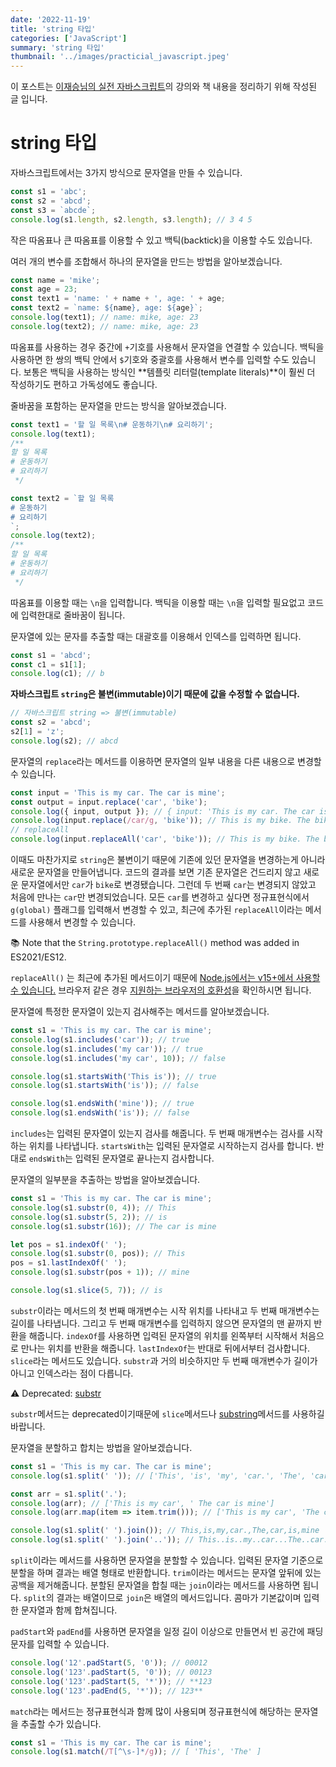 ```yaml
---
date: '2022-11-19'
title: 'string 타입'
categories: ['JavaScript']
summary: 'string 타입'
thumbnail: '../images/practicial_javascript.jpeg'
---
```


이 포스트는 [이재승님의 실전 자바스크립트](https://www.inflearn.com/course/%EC%8B%A4%EC%A0%84-%EC%9E%90%EB%B0%94%EC%8A%A4%ED%81%AC%EB%A6%BD%ED%8A%B8/dashboard)의 강의와 책 내용을 정리하기 위해 작성된 글 입니다.

# string 타입

자바스크립트에서는 3가지 방식으로 문자열을 만들 수 있습니다.

```jsx
const s1 = 'abc';
const s2 = 'abcd';
const s3 = `abcde`;
console.log(s1.length, s2.length, s3.length); // 3 4 5
```

작은 따옴표나 큰 따옴표를 이용할 수 있고 백틱(backtick)을 이용할 수도 있습니다.

여러 개의 변수를 조합해서 하나의 문자열을 만드는 방법을 알아보겠습니다.

```jsx
const name = 'mike';
const age = 23;
const text1 = 'name: ' + name + ', age: ' + age;
const text2 = `name: ${name}, age: ${age}`;
console.log(text1); // name: mike, age: 23
console.log(text2); // name: mike, age: 23
```

따옴표를 사용하는 경우 중간에 `+`기호를 사용해서 문자열을 연결할 수 있습니다. 백틱을 사용하면 한 쌍의 백틱 안에서 `$`기호와 중괄호를 사용해서 변수를 입력할 수도 있습니다. 보통은 백틱을 사용하는 방식인 **템플릿 리터럴(template literals)**이 훨씬 더 작성하기도 편하고 가독성에도 좋습니다.

줄바꿈을 포함하는 문자열을 만드는 방식을 알아보겠습니다.

```jsx
const text1 = '할 일 목록\n# 운동하기\n# 요리하기';
console.log(text1);
/**
할 일 목록
# 운동하기
# 요리하기
 */

const text2 = `할 일 목록
# 운동하기
# 요리하기
`;
console.log(text2);
/**
할 일 목록
# 운동하기
# 요리하기
 */
```

따옴표를 이용할 때는 `\n`을 입력합니다. 백틱을 이용할 때는 `\n`을 입력할 필요없고 코드에 입력한대로 줄바꿈이 됩니다.

문자열에 있는 문자를 추출할 때는 대괄호를 이용해서 인덱스를 입력하면 됩니다.

```jsx
const s1 = 'abcd';
const c1 = s1[1];
console.log(c1); // b
```

**자바스크립트 `string`은 불변(immutable)이기 때문에 값을 수정할 수 없습니다.**

```jsx
// 자바스크립트 string => 불변(immutable)
const s2 = 'abcd';
s2[1] = 'z';
console.log(s2); // abcd
```

문자열의 `replace`라는 메서드를 이용하면 문자열의 일부 내용을 다른 내용으로 변경할 수 있습니다.

```jsx
const input = 'This is my car. The car is mine';
const output = input.replace('car', 'bike');
console.log({ input, output }); // { input: 'This is my car. The car is mine', output: 'This is my bike. The car is mine' }
console.log(input.replace(/car/g, 'bike')); // This is my bike. The bike is mine
// replaceAll
console.log(input.replaceAll('car', 'bike')); // This is my bike. The bike is mine
```

이때도 마찬가지로 `string`은 불변이기 때문에 기존에 있던 문자열을 변경하는게 아니라 새로운 문자열을 만들어냅니다. 코드의 결과를 보면 기존 문자열은 건드리지 않고 새로운 문자열에서만 `car`가 `bike`로 변경됐습니다. 그런데 두 번째 `car`는 변경되지 않았고 처음에 만나는 `car`만 변경되었습니다. 모든 `car`를 변경하고 싶다면 정규표현식에서 `g(global)` 플래그를 입력해서 변경할 수 있고, 최근에 추가된 `replaceAll`이라는 메서드를 사용해서 변경할 수 있습니다.

<aside>

📚 Note that the `String.prototype.replaceAll()` method was added in ES2021/ES12.

`replaceAll()` 는 최근에 추가된 메서드이기 때문에 [Node.js에서는 v15+에서 사용할 수 있습니다.](https://nodejs.org/en/blog/release/v15.0.0/#v8-8-6-35415) 브라우저 같은 경우 [지원하는 브라우저의 호환성](https://developer.mozilla.org/en-US/docs/Web/JavaScript/Reference/Global_Objects/String/replaceAll#browser_compatibility)을 확인하시면 됩니다.

</aside>

문자열에 특정한 문자열이 있는지 검사해주는 메서드를 알아보겠습니다.

```jsx
const s1 = 'This is my car. The car is mine';
console.log(s1.includes('car')); // true
console.log(s1.includes('my car')); // true
console.log(s1.includes('my car', 10)); // false

console.log(s1.startsWith('This is')); // true
console.log(s1.startsWith('is')); // false

console.log(s1.endsWith('mine')); // true
console.log(s1.endsWith('is')); // false
```

`includes`는 입력된 문자열이 있는지 검사를 해줍니다. 두 번째 매개변수는 검사를 시작하는 위치를 나타냅니다. `startsWith`는 입력된 문자열로 시작하는지 검사를 합니다. 반대로 `endsWith`는 입력된 문자열로 끝나는지 검사합니다.

문자열의 일부분을 추출하는 방법을 알아보겠습니다.

```jsx
const s1 = 'This is my car. The car is mine';
console.log(s1.substr(0, 4)); // This
console.log(s1.substr(5, 2)); // is
console.log(s1.substr(16)); // The car is mine

let pos = s1.indexOf(' ');
console.log(s1.substr(0, pos)); // This
pos = s1.lastIndexOf(' ');
console.log(s1.substr(pos + 1)); // mine

console.log(s1.slice(5, 7)); // is
```

`substr`이라는 메서드의 첫 번째 매개변수는 시작 위치를 나타내고 두 번째 매개변수는 길이를 나타냅니다. 그리고 두 번째 매개변수를 입력하지 않으면 문자열의 맨 끝까지 반환을 해줍니다. `indexOf`를 사용하면 입력된 문자열의 위치를 왼쪽부터 시작해서 처음으로 만나는 위치를 반환을 해줍니다. `lastIndexOf`는 반대로 뒤에서부터 검사합니다. `slice`라는 메서드도 있습니다. `substr`과 거의 비슷하지만 두 번째 매개변수가 길이가 아니고 인덱스라는 점이 다릅니다.

<aside>

⚠️ Deprecated: [substr](https://developer.mozilla.org/en-US/docs/Web/JavaScript/Reference/Global_Objects/String/substr)

`substr`메서드는 deprecated이기때문에 `slice`메서드나 [substring](https://developer.mozilla.org/ko/docs/Web/JavaScript/Reference/Global_Objects/String/substring)메서드를 사용하길 바랍니다.

</aside>

문자열을 분할하고 합치는 방법을 알아보겠습니다.

```jsx
const s1 = 'This is my car. The car is mine';
console.log(s1.split(' ')); // ['This', 'is', 'my', 'car.', 'The', 'car', 'is', 'mine']

const arr = s1.split('.');
console.log(arr); // ['This is my car', ' The car is mine']
console.log(arr.map(item => item.trim())); // ['This is my car', 'The car is mine']

console.log(s1.split(' ').join()); // This,is,my,car.,The,car,is,mine
console.log(s1.split(' ').join('..')); // This..is..my..car...The..car..is..mine
```

`split`이라는 메서드를 사용하면 문자열을 분할할 수 있습니다. 입력된 문자열 기준으로 분할을 하며 결과는 배열 형태로 반환합니다. `trim`이라는 메서드는 문자열 앞뒤에 있는 공백을 제거해줍니다. 분할된 문자열을 합칠 때는 `join`이라는 메서드를 사용하면 됩니다. `split`의 결과는 배열이므로 `join`은 배열의 메서드입니다. 콤마가 기본값이며 입력한 문자열과 함께 합쳐집니다.

`padStart`와 `padEnd`를 사용하면 문자열을 일정 길이 이상으로 만들면서 빈 공간에 패딩 문자를 입력할 수 있습니다.

```jsx
console.log('12'.padStart(5, '0')); // 00012
console.log('123'.padStart(5, '0')); // 00123
console.log('123'.padStart(5, '*')); // **123
console.log('123'.padEnd(5, '*')); // 123**
```

`match`라는 메서드는 정규표현식과 함께 많이 사용되며 정규표현식에 해당하는 문자열을 추출할 수가 있습니다.

```jsx
const s1 = 'This is my car. The car is mine';
console.log(s1.match(/T[^\s-]*/g)); // [ 'This', 'The' ]
```
